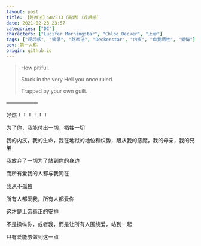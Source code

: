 ```yaml
---
layout: post
title: 【路西法】S02E13（高燃）（观后感）
date: 2021-02-23 23:57
categories: ["DC"]
characters: ["Lucifer Morningstar", "Chloe Decker", "上帝"]
tags: ["观后感", "摘录", "路西法", "Deckerstar", "内疚", "自我牺牲", "爱情"]
pov: 第一人称
origin: github.io
---
```


> How pitiful.
> 
> Stuck in the very Hell you once ruled.
> 
> Trapped by your own guilt.

——————

好燃！！！！！！

为了你，我能付出一切，牺牲一切

我的内疚，我的生命，我在地狱的地位和权势，跟从我的恶魔，我的母亲，我的兄弟

我放弃了一切为了站到你的身边

而所有爱我的人都与我同在

我从不孤独

所有人都爱我，所有人都爱你

这才是上帝真正的安排

不是操纵你，或者我，而是让所有人围绕爱，站到一起

只有爱能够做到这一点
